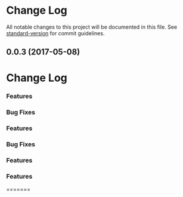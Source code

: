 # Change Log

All notable changes to this project will be documented in this file. See [standard-version](https://github.com/conventional-changelog/standard-version) for commit guidelines.

<a name="0.0.3"></a>
## 0.0.3 (2017-05-08)



# Change Log



### Features



### Bug Fixes


### Features

### Bug Fixes

### Features


### Features
=======
